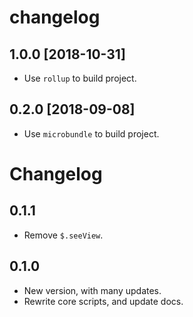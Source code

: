 # changelog

## 1.0.0 [2018-10-31]

- Use `rollup` to build project.

## 0.2.0 [2018-09-08]

- Use `microbundle` to build project.

# Changelog

## 0.1.1

- Remove `$.seeView`.

## 0.1.0

- New version, with many updates.
- Rewrite core scripts, and update docs.
